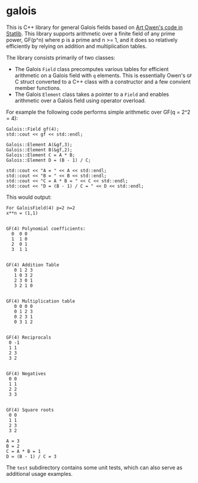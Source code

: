 galois
==

This is C++ library for general Galois fields based on [Art Owen's code in Statlib](http://ftp.uni-bayreuth.de/math/statlib/designs/). This library supports arithmetic over a finite field of any prime power, GF(p^n) where p is a prime and n >= 1, and it does so relatively efficiently by relying on addition and multiplication tables.

The library consists primarily of two classes:
+ The Galois `Field` class precomputes various tables for efficient arithmetic on a Galois field with `q` elements. This is essentially Owen's `GF` C struct converted to a C++ class with a constructor and a few convient member functions.
+ The Galois `Element` class takes a pointer to a `Field` and enables arithmetic over a Galois field using operator overload.

For example the following code performs simple arithmetic over GF(q = 2^2 = 4):
```
Galois::Field gf(4);
std::cout << gf << std::endl;

Galois::Element A(&gf,3);
Galois::Element B(&gf,2);
Galois::Element C = A * B;
Galois::Element D = (B - 1) / C;

std::cout << "A = " << A << std::endl;
std::cout << "B = " << B << std::endl;
std::cout << "C = A * B = " << C << std::endl;
std::cout << "D = (B - 1) / C = " << D << std::endl;
```

This would output:
```
For GaloisField(4) p=2 n=2
x**n = (1,1)


GF(4) Polynomial coefficients:
  0  0 0 
  1  1 0 
  2  0 1 
  3  1 1 


GF(4) Addition Table
   0 1 2 3
   1 0 3 2
   2 3 0 1
   3 2 1 0


GF(4) Multiplication table
   0 0 0 0
   0 1 2 3
   0 2 3 1
   0 3 1 2


GF(4) Reciprocals
 0 -1
 1 1
 2 3
 3 2


GF(4) Negatives
 0 0
 1 1
 2 2
 3 3


GF(4) Square roots
 0 0
 1 1
 2 3
 3 2

A = 3
B = 2
C = A * B = 1
D = (B - 1) / C = 3
```

The `test` subdirectory contains some unit tests, which can also serve as additional usage examples.